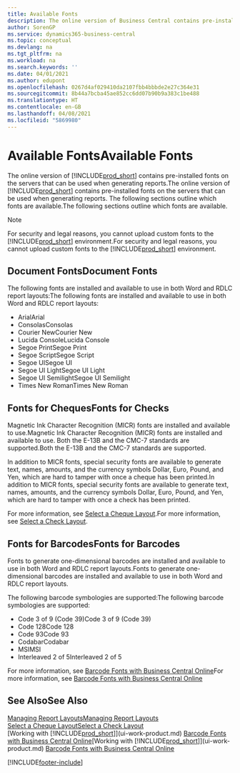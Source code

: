 ```yaml
---
title: Available Fonts
description: The online version of Business Central contains pre-installed fonts on the servers that can be used when generating reports.
author: SorenGP
ms.service: dynamics365-business-central
ms.topic: conceptual
ms.devlang: na
ms.tgt_pltfrm: na
ms.workload: na
ms.search.keywords: ''
ms.date: 04/01/2021
ms.author: edupont
ms.openlocfilehash: 0267d4af029410da2107fbb4bbbde2e27c364e31
ms.sourcegitcommit: 8b44a7bcba45ae852cc6dd07b90b9a383c1be488
ms.translationtype: HT
ms.contentlocale: en-GB
ms.lasthandoff: 04/08/2021
ms.locfileid: "5869980"
---
```

# <a name="available-fonts"></a><span data-ttu-id="2840c-103">Available Fonts</span><span class="sxs-lookup"><span data-stu-id="2840c-103">Available Fonts</span></span>

<span data-ttu-id="2840c-104">The online version of [!INCLUDE[prod_short](includes/prod_short.md)] contains pre-installed fonts on the servers that can be used when generating reports.</span><span class="sxs-lookup"><span data-stu-id="2840c-104">The online version of [!INCLUDE[prod_short](includes/prod_short.md)] contains pre-installed fonts on the servers that can be used when generating reports.</span></span> <span data-ttu-id="2840c-105">The following sections outline which fonts are available.</span><span class="sxs-lookup"><span data-stu-id="2840c-105">The following sections outline which fonts are available.</span></span>

> [!NOTE]
> <span data-ttu-id="2840c-106">For security and legal reasons, you cannot upload custom fonts to the [!INCLUDE[prod_short](includes/prod_short.md)] environment.</span><span class="sxs-lookup"><span data-stu-id="2840c-106">For security and legal reasons, you cannot upload custom fonts to the [!INCLUDE[prod_short](includes/prod_short.md)] environment.</span></span>

## <a name="document-fonts"></a><span data-ttu-id="2840c-107">Document Fonts</span><span class="sxs-lookup"><span data-stu-id="2840c-107">Document Fonts</span></span>

<span data-ttu-id="2840c-108">The following fonts are installed and available to use in both Word and RDLC report layouts:</span><span class="sxs-lookup"><span data-stu-id="2840c-108">The following fonts are installed and available to use in both Word and RDLC report layouts:</span></span>

* <span data-ttu-id="2840c-109">Arial</span><span class="sxs-lookup"><span data-stu-id="2840c-109">Arial</span></span>
* <span data-ttu-id="2840c-110">Consolas</span><span class="sxs-lookup"><span data-stu-id="2840c-110">Consolas</span></span>
* <span data-ttu-id="2840c-111">Courier New</span><span class="sxs-lookup"><span data-stu-id="2840c-111">Courier New</span></span>
* <span data-ttu-id="2840c-112">Lucida Console</span><span class="sxs-lookup"><span data-stu-id="2840c-112">Lucida Console</span></span>
* <span data-ttu-id="2840c-113">Segoe Print</span><span class="sxs-lookup"><span data-stu-id="2840c-113">Segoe Print</span></span>
* <span data-ttu-id="2840c-114">Segoe Script</span><span class="sxs-lookup"><span data-stu-id="2840c-114">Segoe Script</span></span>
* <span data-ttu-id="2840c-115">Segoe UI</span><span class="sxs-lookup"><span data-stu-id="2840c-115">Segoe UI</span></span>
* <span data-ttu-id="2840c-116">Segoe UI Light</span><span class="sxs-lookup"><span data-stu-id="2840c-116">Segoe UI Light</span></span>
* <span data-ttu-id="2840c-117">Segoe UI Semilight</span><span class="sxs-lookup"><span data-stu-id="2840c-117">Segoe UI Semilight</span></span>
* <span data-ttu-id="2840c-118">Times New Roman</span><span class="sxs-lookup"><span data-stu-id="2840c-118">Times New Roman</span></span>

## <a name="fonts-for-checks"></a><span data-ttu-id="2840c-119">Fonts for Cheques</span><span class="sxs-lookup"><span data-stu-id="2840c-119">Fonts for Checks</span></span>

<span data-ttu-id="2840c-120">Magnetic Ink Character Recognition (MICR) fonts are installed and available to use.</span><span class="sxs-lookup"><span data-stu-id="2840c-120">Magnetic Ink Character Recognition (MICR) fonts are installed and available to use.</span></span> <span data-ttu-id="2840c-121">Both the E-13B and the CMC-7 standards are supported.</span><span class="sxs-lookup"><span data-stu-id="2840c-121">Both the E-13B and the CMC-7 standards are supported.</span></span>  

<span data-ttu-id="2840c-122">In addition to MICR fonts, special security fonts are available to generate text, names, amounts, and the currency symbols Dollar, Euro, Pound, and Yen, which are hard to tamper with once a cheque has been printed.</span><span class="sxs-lookup"><span data-stu-id="2840c-122">In addition to MICR fonts, special security fonts are available to generate text, names, amounts, and the currency symbols Dollar, Euro, Pound, and Yen, which are hard to tamper with once a check has been printed.</span></span>  

<span data-ttu-id="2840c-123">For more information, see [Select a Cheque Layout](finance-how-define-check-layouts.md).</span><span class="sxs-lookup"><span data-stu-id="2840c-123">For more information, see [Select a Check Layout](finance-how-define-check-layouts.md).</span></span>  

## <a name="fonts-for-barcodes"></a><span data-ttu-id="2840c-124">Fonts for Barcodes</span><span class="sxs-lookup"><span data-stu-id="2840c-124">Fonts for Barcodes</span></span>
<span data-ttu-id="2840c-125">Fonts to generate one-dimensional barcodes are installed and available to use in both Word and RDLC report layouts.</span><span class="sxs-lookup"><span data-stu-id="2840c-125">Fonts to generate one-dimensional barcodes are installed and available to use in both Word and RDLC report layouts.</span></span>

<span data-ttu-id="2840c-126">The following barcode symbologies are supported:</span><span class="sxs-lookup"><span data-stu-id="2840c-126">The following barcode symbologies are supported:</span></span>
* <span data-ttu-id="2840c-127">Code 3 of 9 (Code 39)</span><span class="sxs-lookup"><span data-stu-id="2840c-127">Code 3 of 9 (Code 39)</span></span>
* <span data-ttu-id="2840c-128">Code 128</span><span class="sxs-lookup"><span data-stu-id="2840c-128">Code 128</span></span>
* <span data-ttu-id="2840c-129">Code 93</span><span class="sxs-lookup"><span data-stu-id="2840c-129">Code 93</span></span>
* <span data-ttu-id="2840c-130">Codabar</span><span class="sxs-lookup"><span data-stu-id="2840c-130">Codabar</span></span>
* <span data-ttu-id="2840c-131">MSI</span><span class="sxs-lookup"><span data-stu-id="2840c-131">MSI</span></span>
* <span data-ttu-id="2840c-132">Interleaved 2 of 5</span><span class="sxs-lookup"><span data-stu-id="2840c-132">Interleaved 2 of 5</span></span>

<span data-ttu-id="2840c-133">For more information, see [Barcode Fonts with Business Central Online](/dynamics365/business-central/dev-itpro/developer/devenv-report-barcode-fonts.md)</span><span class="sxs-lookup"><span data-stu-id="2840c-133">For more information, see [Barcode Fonts with Business Central Online](/dynamics365/business-central/dev-itpro/developer/devenv-report-barcode-fonts.md)</span></span>

## <a name="see-also"></a><span data-ttu-id="2840c-134">See Also</span><span class="sxs-lookup"><span data-stu-id="2840c-134">See Also</span></span>

[<span data-ttu-id="2840c-135">Managing Report Layouts</span><span class="sxs-lookup"><span data-stu-id="2840c-135">Managing Report Layouts</span></span>](ui-manage-report-layouts.md)  
[<span data-ttu-id="2840c-136">Select a Cheque Layout</span><span class="sxs-lookup"><span data-stu-id="2840c-136">Select a Check Layout</span></span>](finance-how-define-check-layouts.md)  
<span data-ttu-id="2840c-137">[Working with [!INCLUDE[prod_short](includes/prod_short.md)]](ui-work-product.md)
[Barcode Fonts with Business Central Online](/dynamics365/business-central/dev-itpro/developer/devenv-report-barcode-fonts.md)</span><span class="sxs-lookup"><span data-stu-id="2840c-137">[Working with [!INCLUDE[prod_short](includes/prod_short.md)]](ui-work-product.md)
[Barcode Fonts with Business Central Online](/dynamics365/business-central/dev-itpro/developer/devenv-report-barcode-fonts.md)</span></span>

[!INCLUDE[footer-include](includes/footer-banner.md)]
